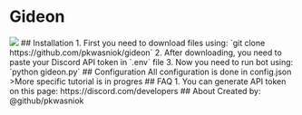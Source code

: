 # Gideon
<img src="https://img.shields.io/badge/Language-PL-red"/>
## Installation
1. First you need to download files using:
`git clone https://github.com/pkwasniok/gideon`
2. After downloading, you need to paste your Discord API token in `.env` file
3. Now you need to run bot using:
`python gideon.py`
## Configuration
All configuration is done in config.json
>More specific tutorial is in progres
## FAQ
1. You can generate API token on this page: https://discord.com/developers
## About
Created by: @github/pkwasniok